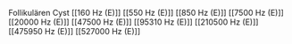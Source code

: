 Follikulären Cyst
[[160 Hz (E)]]
[[550 Hz (E)]]
[[850 Hz (E)]]
[[7500 Hz (E)]]
[[20000 Hz (E)]]
[[47500 Hz (E)]]
[[95310 Hz (E)]]
[[210500 Hz (E)]]
[[475950 Hz (E)]]
[[527000 Hz (E)]]